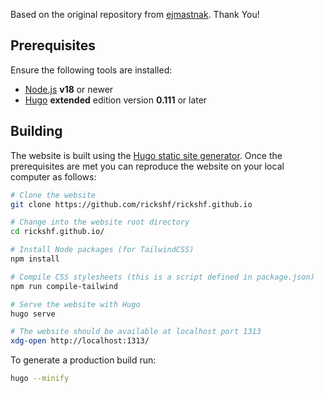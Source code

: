 Based on the original repository from [ejmastnak](https://github.com/ejmastnak/ejmastnak.com). Thank You!




## Prerequisites

Ensure the following tools are installed:

- [Node.js](https://nodejs.org/) **v18** or newer
- [Hugo](https://gohugo.io/) **extended** edition version **0.111** or later

## Building

The website is built using the [Hugo static site generator](https://gohugo.io/). Once the prerequisites are met you can reproduce the website on your local computer as follows:

```bash
# Clone the website
git clone https://github.com/rickshf/rickshf.github.io

# Change into the website root directory
cd rickshf.github.io/

# Install Node packages (for TailwindCSS)
npm install

# Compile CSS stylesheets (this is a script defined in package.json)
npm run compile-tailwind

# Serve the website with Hugo
hugo serve

# The website should be available at localhost port 1313
xdg-open http://localhost:1313/
```

To generate a production build run:

```bash
hugo --minify
```


